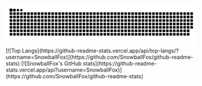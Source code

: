 <picture>
  <source media="(prefers-color-scheme: dark)" srcset="https://raw.githubusercontent.com/SnowballFox/SnowballFox/output/github-contribution-grid-snake-dark.svg">
  <source media="(prefers-color-scheme: light)" srcset="https://raw.githubusercontent.com/SnowballFox/SnowballFox/output/github-contribution-grid-snake.svg">
  <img alt="github contribution grid snake animation" src="https://raw.githubusercontent.com/SnowballFox/SnowballFox/output/github-contribution-grid-snake.svg">
</picture>
[![Top Langs](https://github-readme-stats.vercel.app/api/top-langs/?username=SnowballFox)](https://github.com/SnowballFox/github-readme-stats)
[![SnowballFox's GitHub stats](https://github-readme-stats.vercel.app/api?username=SnowballFox)](https://github.com/SnowballFox/github-readme-stats)
